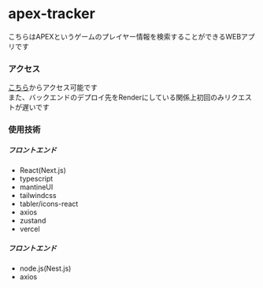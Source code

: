# apex-tracker
こちらはAPEXというゲームのプレイヤー情報を検索することができるWEBアプリです
### アクセス
[こちら](https://apex-tracker-nine.vercel.app/)からアクセス可能です  
また、バックエンドのデプロイ先をRenderにしている関係上初回のみリクエストが遅いです  
### 使用技術
##### フロントエンド
- React(Next.js)
- typescript
- mantineUI
- tailwindcss
- tabler/icons-react
- axios
- zustand
- vercel
##### フロントエンド
- node.js(Nest.js)
- axios
